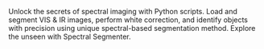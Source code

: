 Unlock the secrets of spectral imaging with Python scripts. Load and segment VIS & IR images, perform white correction, and identify objects with precision using unique spectral-based segmentation method. Explore the unseen with Spectral Segmenter.
